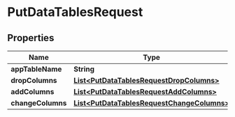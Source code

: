 # PutDataTablesRequest

## Properties
Name | Type | Description | Notes
------------ | ------------- | ------------- | -------------
**appTableName** | **String** |  |  [optional]
**dropColumns** | [**List&lt;PutDataTablesRequestDropColumns&gt;**](PutDataTablesRequestDropColumns.md) |  |  [optional]
**addColumns** | [**List&lt;PutDataTablesRequestAddColumns&gt;**](PutDataTablesRequestAddColumns.md) |  |  [optional]
**changeColumns** | [**List&lt;PutDataTablesRequestChangeColumns&gt;**](PutDataTablesRequestChangeColumns.md) |  |  [optional]
